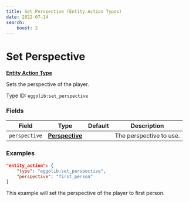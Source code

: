 ```yaml
---
title: Set Perspective (Entity Action Types)
date: 2022-07-14
search:
    boost: 2
---
```


#   Set Perspective

**[Entity Action Type]**

Sets the perspective of the player.

Type ID: `eggolib:set_perspective`


### Fields

Field | Type | Default | Description
------|------|---------|------------
`perspective` | **[Perspective]** | | The perspective to use.


### Examples

``` json
"entity_action": {
    "type": "eggolib:set_perspective",
    "perspective": "first_person"
}
```

This example will set the perspective of the player to first person.



[Entity Action Type]: ../entity_action_types.md
[Perspective]: ../data_types/perspective.md
